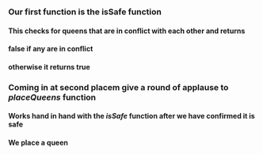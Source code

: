 ### Our first function is the **isSafe** function
#### This checks for queens that are in conflict with each other and returns 
#### **false** if any are in conflict
#### otherwise it returns **true**

### Coming in at second placem give a round of applause to *placeQueens* function
#### Works hand in hand with the *isSafe* function after we have confirmed it is safe
#### We place a queen
